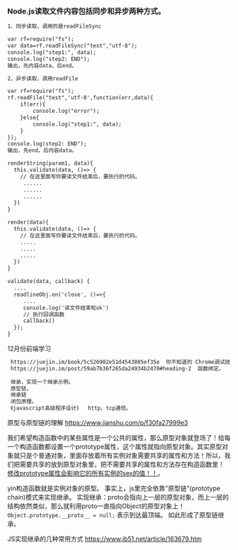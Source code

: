 ### Node.js读取文件内容包括同步和异步两种方式。
```markdown
1、同步读取，调用的是readFileSync

var rf=require("fs");
var data=rf.readFileSync("test","utf-8");
console.log("step1:", data);
console.log("step2: END");
输出，先内容data，后end。

2、异步读取，调用readFile

var rf=require("fs");
rf.readFile("test",'utf-8',function(err,data){
    if(err){
        console.log("error");
    }else{
        console.log("step1:", data);
    }
});
console.log(step2: END");
输出，先end，后内容data。
```

```markdown
renderString(param1, data){
  this.validate(data, ()=> {
    // 在这里面写你要读文件结束后，要执行的代码。
     ......
     ......
     ......
  })
}

render(data){
  this.validate(data, ()=> {
    // 在这里面写你要读文件结束后，要执行的代码。
    .....
    .....
    .....
  })
}

validate(data, callback) {
  ....
  readlineObj.on('close', ()=>{
     ....
     console.log('读文件结束啦ok')
     // 执行回调函数
     callback()
  });
}
```
12月份前端学习
```markdown
 https://juejin.im/book/5c526902e51d4543805ef35e  你不知道的 Chrome调试技巧。
 https://juejin.im/post/59ab7b36f265da24934b2470#heading-2  函数绑定。
 
 继承，实现一个继承示例。
 原型链，
 继承链
 闭包原理。
 《javascript高级程序设计》  http、tcp通信。
```

原型与原型链的理解
https://www.jianshu.com/p/f30fa27999e3

我们希望构造函数中的某些属性是一个公共的属性，那么原型对象就登场了！给每一个构造函数都设置一个prototype属性，这个属性就指向原型对象。其实原型对象就只是个普通对象，里面存放着所有实例对象需要共享的属性和方法！所以，我们把需要共享的放到原型对象里，把不需要共享的属性和方法存在构造函数里！
[修改prototype属性会影响它的所有实例的sex的值！！](https://www.jianshu.com/p/f30fa27999e3)。 

yin构造函数就是实例对象的原型。 事实上，js里完全依靠"原型链"(prototype chain)模式来实现继承。
实现继承：proto会指向上一层的原型对象，而上一层的结构依然类似，那么就利用proto一直指向Object的原型对象上！`Object.prototype.__proto__ = null;` 表示到达最顶端。 如此形成了原型链继承。

JS实现继承的几种常用方式
https://www.jb51.net/article/163679.htm
